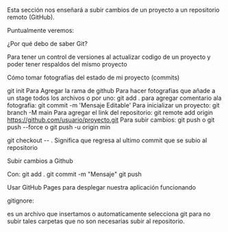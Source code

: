 Esta sección nos enseñará a subir cambios de un proyecto a un repositorio remoto (GitHub).

Puntualmente veremos:

¿Por qué debo de saber Git?

Para tener un control de versiones al actualizar codigo de un proyecto y poder tener respaldos del mismo proyecto

Cómo tomar fotografías del estado de mi proyecto (commits)

git init
Para Agregar la rama de github
Para hacer fotografias que añade a un stage todos los archivos o por uno: 
git add .
para agregar comentario ala fotografia:
git commit -m 'Mensaje Editable'
Para inicializar un proyecto:
git branch -M main
Para agregar el link del repositorio:
git remote add origin https://github.com/usuario/proyecto.git
Para subir cambios:
git push o git push --force o git push -u origin min

git checkout -- .  Significa que regresa al ultimo commit que se subio al repositorio

Subir cambios a Github

Con:
git add .
git commit -m "Mensaje"
git push

Usar GitHub Pages para desplegar nuestra aplicación funcionando



gitignore:

es un archivo que insertamos o automaticamente selecciona git para no subir tales carpetas que no son necesarias subir al repositorio.